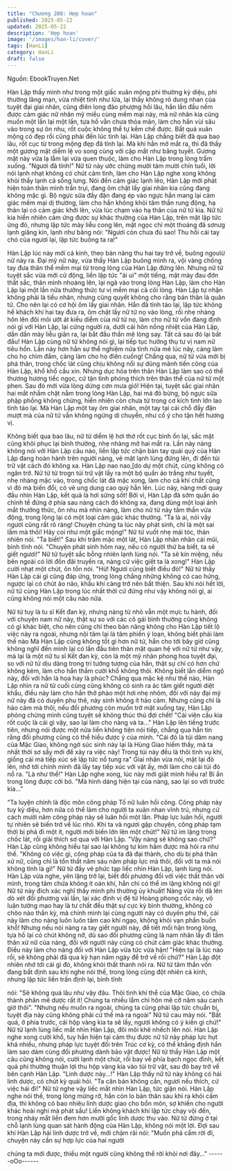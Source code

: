 ```yaml
---
title: "Chương 208: Hợp hoan"
published: 2025-05-22
updated: 2025-05-22
description: 'Hợp hoan'
image: '/images/han-li/cover/'
tags: [HanLi]
category: HanLi
draft: false
---
```


Nguồn: EbookTruyen.Net

Hàn Lập thấy mình như trong một giấc xuân mộng phi thường kỳ
diệu, phi thường lãng mạn, vừa nhiệt tình như lửa, lại thấy không
rõ dung nhan của tuyệt đại giai nhân, cùng điên long đảo phượng
hồi lâu, hắn lần đầu nếm được cảm giác nữ nhân mỹ miều cùng
mềm mại này, mà nữ nhân kia cũng muốn một lần lại một lần, tựa
hồ vẫn chưa thỏa mãn, làm cho hắn vùi sâu vào trong sự ôn nhu,
rốt cuộc không thể tự kềm chế được.
Bất quá xuân mộng có đẹp rồi cũng phải đến lúc tỉnh lại. Hàn Lập
chẳng biết đã qua bao lâu, rốt cục từ trong mộng đẹp đã tỉnh lại.
Mà khi hắn mở mắt ra, thì đã thấy một gương mặt diễm lệ vo
song cùng với cặp mắt như băng tuyết. Gương mặt này vừa lạ
lẫm lại vừa quen thuộc, làm cho Hàn Lập trong lòng trầm xuống.
"Ngươi đã tỉnh!" Nữ tử này ước chừng mười tám mười chín tuổi,
lời nói lạnh nhạt không có chút cảm tình, làm cho Hàn Lập nghe
xong không khỏi thấy lạnh cả sống lưng.
Nói đến cảm giác lạnh lẽo, Hàn Lập mới phát hiện toàn thân mình
trần trụi, đang ôm chặt lấy giai nhân kia cũng đang không mặc gì.
Bộ ngực sữa đầy đặn đang ép vào ngực hắn mang lại cảm giác
mềm mại dị thường, làm cho hắn không khỏi tâm thần rung động,
hạ thân lại có cảm giác khởi lên, vừa lúc chạm vào hạ thân của
nữ tử kia.
Nữ tử kia hiển nhiên cảm ứng được sự khác thường của Hàn
Lập, trên mặt lập tức ửng đỏ, nhưng lập tức mày liễu cong lên,
mặt ngọc chỉ một thoáng đã sơnưg lạnh giăng kín, lạnh như băng
nói:
"Ngươi còn chưa đủ sao! Thu hồi cái tay chó của ngươi lại, lập tức
buông ta ra!"

Hàn Lập lúc này mới cả kinh, theo bản năng thu hai tay trở về,
buông ngoưiừ nữ này ra.
Đại mỹ nữ này, vừa thấy Hàn Lập buông mình ra, vội vàng chống
tay đưa thân thể mềm mại từ trong lòng của Hàn Lập đứng lên.
Nhưng nữ tử tuyệt sắc vừa mới cử động, liền lập tức "ái ui" một
tiếng, mặt mày đau đớn thất sắc, thân mình nhoáng lên, lại ngã
vào trong lòng Hàn Lập, làm cho Hàn Lập lại một lần nữa thưởng
thức tư vị mềm mại cả cõi lòng.
Hàn Lập tự nhận không phải là tiểu nhân, nhưng cũng quyết
không cho rằng bản thân là quân tử.
Cho nên lại có cơ hội ôm lấy giai nhân. Hắn đã tỉnh táo lại, lập tức
không hề khách khí hai tay đưa ra, ôm chặt lấy nữ tử nọ vào lòng,
rồi nhẹ nhàng hôn lên đôi môi ướt át kiều diễm của nữ tử nọ, làm
cho nữ tử vốn đang định nói gì với Hàn Lập, lại cứng người ra,
dưới cái hôn nồng nhiệt của Hàn Lập, dần dần mày liễu giãn ra,
lại bắt đầu thần mê lòng say.
Tất cả sau đó lại bắt đầu!
Hàn Lập cùng nữ tử không nói gì, lại tiếp tục hưởng thụ tư vị nam
nữ tiêu hồn. Lần này hơn hẳn sự thể nghiệm nửa tỉnh nửa mê lúc
nãy, càng làm cho họ chìm đắm, càng làm cho họ điên cuồng!
Chẳng qua, nữ tử vừa mới bị phá thân, trong chốc lát cũng chịu
không nổi sự dũng mãnh tiến công của Hàn Lập, khổ khổ cầu xin.
Nhưng dục hỏa trên thân Hàn Lập làm sao có thể thương hương
tiếc ngọc, cứ tận tình phóng thích trên thân thể của nữ tử một
phen. Sau đó mới vừa lòng dừng cơn mưa gió!
Hiện tại, tuyệt sắc giai nhân hai mắt nhắm chặt nằm trong lòng
Hàn Lập, hai má đỏ bừng, bộ ngực sữa phập phồng không
chừng, hiển nhiên còn chưa từ trong cơ kích tình lớn lao tỉnh táo
lại. Mà Hàn Lập một tay ôm giai nhân, một tay tại cái chỗ đầy đặn
mượt mà của nữ tử vẫn không ngừng di chuyển, như cố ý cho tận
hết hương vị.

Không biết qua bao lâu, nữ tử diễm lệ hơi thở rốt cục bình ổn lại,
sắc mặt cũng khôi phục lại bình thường, nhẹ nhàng mở hai mắt
ra.
Lần này nàng không nói với Hàn Lập câu nào, liền lập tức chặn
bàn tay quái quỷ của Hàn Lập đang hoàn hành trên người nàng,
vẻ mặt lạnh lùng đứng lên, đi đến túi trữ vật cách đó không xa.
Hàn Lập nao nao,[do dự một chút, cũng không có ngăn trở.
Nữ tử từ trogn túi trữ vật lấy ra một bộ quần áo trắng như tuyết,
nhẹ nhàng mặc vào, trong chốc lát đã mặc xong, làm cho cả khí
chất cũng vì đó mà biến đổi, có vẻ ung dung cao quý hẳn lên. Lúc
này, nàng mới quay đầu nhìn Hàn Lập, kết quả là hơi sửng sốt!
Bởi vì, Hàn Lập đã sớm quần áo chỉnh tề đứng ở phía sau nàng
cách đó không xa, đang dùng một loại ánh mắt thưởng thức, ôn
nhu mà nhìn nàng, làm cho nữ tử này tâm thần vừa động, trong
lòng lại có một loại cảm giác khác thường.
"Ta là ai, nói vậy ngươi cũng rất rõ ràng! Chuyện chúng ta lúc nãy
phát sinh, chỉ là một sai lầm mà thôi! Hãy coi như một giấc mộng!"
Nữ tử vuốt nhẹ mái tóc, thản nhiên nói.
"Ta biết!" Sau khi trầm mặc một lát, Hàn Lập nhăn nhăn cái mũi,
bình tĩnh nói.
"Chuyện phát sinh hôm nay, nếu có người thứ ba biết, ta sẽ giết
ngươi!" Nữ tử tuyệt sắc bỗng nhiên lạnh lùng nói.
"Ta sẽ kín miệng, nếu bên ngoài có lời đồn đãi truyền ra, nàng cứ
việc giết ta là xong!" Hàn Lập cười nhạt một chút, ôn tồn nói.
"Hừ! Ngươi cũng biết điều đó!" Nữ tử thấy Hàn Lập cái gì cũng
đáp ứng, trong lòng chẳng những không có cao hứng, ngược lại
có chút ão não, khẩu khí càng trở nên bất thiện.
Sau khi nói hết lời, nữ tử cùng Hàn Lập trong lúc nhất thời cứ
đứng như vậy không nói gì, ai cũng không nói một câu nào nữa.

Nữ tử tuy là tu sĩ Kết đan kỳ, nhưng nàng từ nhỏ vẫn một mực tu
hành, đối với chuyện nam nữ này, thật sự so với các cô gái bình
thường cũng không có gì khác biệt, cho nên cũng chỉ theo bản
năng không cho Hàn Lập tiết lộ việc này ra ngoài, nhưng nội tâm
lại là tâm phiền ý loạn, không biết phải làm thế nào
Mà Hàn Lập cũng không tốt gì hơn nữ tử, hắn cho tới bây giờ
cũng không nghĩ đến mình lại có lần đầu tiên thân mật quan hệ
với nữ tử như vậy, mà lại là một nữ tu sĩ Kết đan kỳ, còn là một
mỹ nhân phong hoa tuyệt đại, so với nữ tử dịu dàng trong trí
tưởng tượng của hắn, thật sự chỉ có hơn chứ không kém, làm cho
hắn thầm cười khổ không thôi. Không biết lần diễm ngộ này, đối
với hắn là họa hay là phúc?
Chẳng qua mặc kệ như thế nào, Hàn Lập nhìn ra nữ tử cuối cùng
cũng không có sinh ra ác tâm giết người diệt khẩu, điều này làm
cho hắn thở phào một hơi nhẹ nhõm, đối với này đại mỹ nữ này
đã có duyên phu thê, nảy sinh không ít hảo cảm. Nhưng cũng chỉ
là hảo cảm mà thôi, nếu đối phương còn muốn trở mặt xuống tay,
Hàn Lập phỏng chừng mình cũng tuyệt sẽ không thúc thủ đợi
chết!
"Cái viên cầu kia rốt cuộc là cái gì vậy, sao lại làm cho nàng và
ta…" Hàn Lập lên tiếng trước tiên, nhưng nói được một nửa liền
không tiện nói tiếp, chẳng qua hắn tin rằng đối phương cũng có
thể hiểu được ý của mình.
"Cái đó là túi dâm nang của Mặc Giao, không ngờ súc sinh này lại
là Hùng Giao hiếm thấy, mà ta nhất thời sơ sẩy mới để xảy ra việc
này! Trong túi này đều là thôi tình vụ khí, giống cái mà tiếp xúc sẽ
lập tức nổ tung ra" Giai nhân vừa nói, mặt lại đỏ lên, nhớ tới chính
mình đã lấy tay tiếp xúc với vật ấy, mới làm cho cái túi đó nổ ra.
"Là như thế!"
Hàn Lập nghe xong, lúc này mới giật mình hiểu ra! Bí ẩn trong
lòng được cởi bỏ.
"Mà hình dáng hiện tại của nàng, sao lại so với trước kia…"

"Ta luyện chính là độc môn công pháp Tố nữ luân hồi công. Công
pháp này tuy kỳ diệu, hơn nữa có thể làm cho người ta xuân nhan
vĩnh trú, nhưng cứ cách mười năm công pháp này sẽ luân hồi một
lần. Pháp lực luân hồi, người tự nhiên sẽ biến trở về lúc nhỏ. Khi
ta và ngươi gặp chuyện, công pháp tạm thời bị phá đi một ít,
người mới biến lớn lên một chút!" Nữ tử im lặng trong chốc lát, rồi
giải thích sơ qua với Hàn Lập.
"Vậy nàng sẽ không sao chứ?" Hàn Lập cũng không hiểu tại sao
lại không tự kìm hãm được mà hỏi ra như thế.
"Không có việc gì, công pháp của ta đã đại thành, cho dù bị phá
thân xử nữ, cũng chỉ là tổn thất năm sáu năm pháp lực mà thôi,
đối với ta mà nói không tính là gì!" Nữ tử đầy vẻ phức tạp liếc
nhìn Hàn Lập, lạnh lùng nói.
Hàn Lập vừa nghe, yên lặng trở lại, biết đối phương đối với việc
thất thân với mình, trong tâm chứa không ít oán khí, hắn chỉ có
thể im lặng không nói gì!
Nữ tử này đích xác nghĩ thấy mình phi thường ủy khuất!
Nàng vừa rồi dã lén dò xét đối phương vài lần, lại xác định vị đệ
tử Hoàng phong cốc này, vô luận tướng mạo hay là tư chất đều
thật sự cực kỳ bình thường, không có chõo nào thần kỳ, mà chính
mình lại cùng người này có duyên phu thê, cái này làm cho nàng
luôn luôn tâm cao khí ngạo, không khỏi vạn phần buồn khổ!
Nhưng nếu nói nàng ra tay giết người này, để tiết mối hận trong
lòng, tựa hồ lại có chút không nỡ, dù sao đối phương cũng là nam
nhân lấy đi tấm thân xử nữ của nàng, đối với người này cũng có
chút cảm giác khác thường. Điều này làm cho nàng đối với Hàn
Lập vừa tức vừa hận!
"Hiện tại là lúc nào rồi, sẽ không phải đã qua kỳ hạn năm ngày để
trở về rồi chứ?" Hàn Lập đột nhiên nhớ tới cái gì đó, không khỏi
thất thanh nói ra.
Nữ tử tâm thần vốn đang bất định sau khi nghe nói thế, trong lòng
cũng đột nhiên cả kinh, nhưng lập tức liền trấn định lại, bình tĩnh

nói:
"Sẽ không quá lâu như vậy đâu. Thôi tình khí thể của Mặc Giao,
có chứa thành phân mê dược rất ít! Chúng ta nhiều lắm chỉ hôn
mê cỡ năm sáu canh giờ thôi".
"Nhưng nếu muốn ra ngoài, chúng ta cũng phải lập tức chuẩn bị,
tuyệt địa này cũng không phải cứ thế mà ra ngoài" Nữ tử cau mày
nói.
"Bất quá, ở phía trước, cái hộp vàng kia ta sẽ lấy, ngươi không có
ý kiến gì chứ!" Nữ tử lạnh lùng liếc mắt nhìn Hàn Lập, đôi môi khẽ
nhếch lên nói.
Hàn Lập nghe xong cười khổ, tuy hắn hiện tại cảm thụ được nữ
tử này pháp lực hụt khá nhiều, nhưng pháp lực tuyệt đối trên Trúc
cơ kỳ, có thể khẳng định hắn làm sao dám cùng đối phương dành
bảo vật được!
Nữ tử thấy Hàn Lập một câu cũng không nói, cười lạnh một chút,
rồi bay về phía bạch ngọc đình, kết quả phi thường thuận lợi thu
hộp vàng kia vào túi trữ vật, sau đó bay trở về bên cạnh Hàn Lập.
"Linh dược này…!" Hàn Lập thấy nữ tử này không có hái linh
dược, có chút kỳ quái hỏi.
"Ta căn bản không cần, ngươi nếu thích, cứ việc hái đi!" Nữ tử
nghe vậy liếc mắt nhìn Hàn Lập, tức giận nói.
Hàn Lập nghe nói thế, trong lòng mừng rỡ, hắn còn lo bản thân
sau khi ra khỏi cấm địa, thì không có bao nhiêu linh dược giao
cho bổn môn, sợ khiến cho người khác hoài nghi mà phát sầu!
Liền không khách khí lập tức chạy vội đến, trong nháy mắt liền
đem hơn mười gốc linh dược thu vào.
Nữ tử đứng ở tại chỗ lạnh lùng quan sát hành động của Hàn Lập,
không nói một lời. Đợi sau khi Hàn Lập hái linh dược trở về, mới
chậm rãi nói:
"Muốn phá cấm rời đi, chuyện này cần sự hợp lực của hai người

chúng ta mới được, thiếu một người cũng không thể rời khỏi nơi
đây…"
------oOo------
